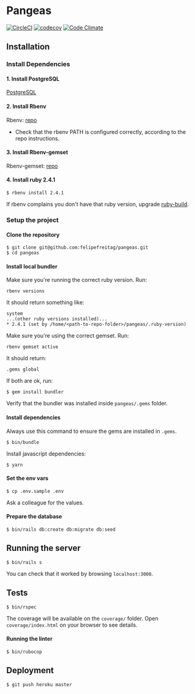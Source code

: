 # Pangeas

[![CircleCI](https://circleci.com/gh/felipefreitag/pangeas.svg?style=svg)](https://circleci.com/gh/felipefreitag/pangeas) [![codecov](https://codecov.io/gh/felipefreitag/pangeas/branch/master/graph/badge.svg)](https://codecov.io/gh/felipefreitag/pangeas) [![Code Climate](https://codeclimate.com/github/felipefreitag/pangeas/badges/gpa.svg)](https://codeclimate.com/github/felipefreitag/pangeas)

## Installation

### Install Dependencies

#### 1. Install PostgreSQL

[PostgreSQL](http://postgresql.org/)

#### 2. Install Rbenv

Rbenv: [repo](https://github.com/rbenv/rbenv)

- Check that the rbenv PATH is configured correctly, according to the repo instructions.

#### 3. Install Rbenv-gemset

Rbenv-gemset: [repo](https://github.com/jf/rbenv-gemset)

#### 4. Install ruby 2.4.1
```
$ rbenv install 2.4.1
```

If rbenv complains you don't have that ruby version, upgrade [ruby-build](https://github.com/rbenv/ruby-build#readme).

### Setup the project

#### Clone the repository
```
$ git clone git@github.com:felipefreitag/pangeas.git
$ cd pangeas
```

#### Install local bundler
Make sure you're running the correct ruby version. Run:

```
rbenv versions
```
It should return something like:
```
system
...(other ruby versions installed)...
* 2.4.1 (set by /home/<path-to-repo-folder>/pangeas/.ruby-version)

```
Make sure you're using the correct gemset. Run:
```
rbenv gemset active
```
It should return:
```
.gems global
```

If both are ok, run:
```
$ gem install bundler
```
Verify that the bundler was installed inside `pangeas/.gems` folder.


#### Install dependencies
Always use this command to ensure the gems are installed in `.gems`.
```
$ bin/bundle
```

Install javascript dependencies:
```
$ yarn
```

#### Set the env vars
```
$ cp .env.sample .env
```
Ask a colleague for the values.

#### Prepare the database
```
$ bin/rails db:create db:migrate db:seed
```

## Running the server
```
$ bin/rails s
```

You can check that it worked by browsing `localhost:3000`.

## Tests
```
$ bin/rspec
```
The coverage will be available on the `coverage/` folder. Open `coverage/index.html` on your browser to see details.


#### Running the linter
```
$ bin/rubocop
```

## Deployment

```
$ git push heroku master
```
